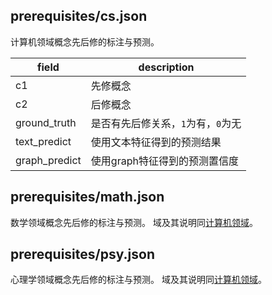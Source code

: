 ## prerequisites/cs.json

计算机领域概念先后修的标注与预测。

| field | description |
| ----- | ----------- |
| c1 | 先修概念 |
| c2 | 后修概念 |
| ground_truth | 是否有先后修关系，`1`为有，`0`为无 |
| text_predict | 使用文本特征得到的预测结果 |
| graph_predict | 使用graph特征得到的预测置信度 |

## prerequisites/math.json

数学领域概念先后修的标注与预测。 域及其说明同[计算机领域](#prerequisites/cs.json)。

## prerequisites/psy.json

心理学领域概念先后修的标注与预测。 域及其说明同[计算机领域](#prerequisites/cs.json)。